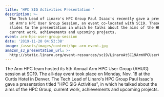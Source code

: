 ```yaml
---
title: 'HPC SIG Activities Presentation '
description: >-
  The Tech Lead of Linaro's HPC Group Paul Isaac's recently gave a presentation
  at Arm's HPC User Group Session, an event co-located with SC19. These are the
  slides to the presentation in which he talks about the aims of the HPC Group,
  current work, achievements and upcoming projects. 
event: arm-hpc-user-group-session
date: '2019-11-20 04:53:38'
image: /assets/images/content/hpc-arm-event.jpg
amazon_s3_presentation_url: >-
  http://static.linaro.org/event-resources/sc19/LinaroAtSC19ArmHPCUserGroupNov2019.pdf
---
```

The Arm HPC team hosted its 5th Annual Arm HPC User Group (AHUG) session at SC19. The all-day event took place on Monday, Nov. 18 at the Curtis Hotel in Denver. The Tech Lead of Linaro's HPC Group Paul Isaac's gave a presentation titled "HPC SIG Activities", in which he talked about the aims of the HPC Group, current work, achievements and upcoming projects.
